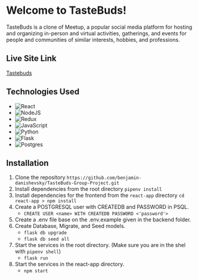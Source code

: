 # Welcome to TasteBuds!

TasteBuds is a clone of Meetup, a popular social media platform for hosting and organizing in-person and virtual activities, gatherings, and events for people and communities of similar interests, hobbies, and professions. 

## Live Site Link
[Tastebuds](https://taste-buds-project.herokuapp.com/)

## Technologies Used
- ![React](https://img.shields.io/badge/react-%2320232a.svg?style=for-the-badge&logo=react&logoColor=%2361DAFB)
- ![NodeJS](https://img.shields.io/badge/node.js-6DA55F?style=for-the-badge&logo=node.js&logoColor=white)
- ![Redux](https://img.shields.io/badge/redux-%23593d88.svg?style=for-the-badge&logo=redux&logoColor=white)
- ![JavaScript](https://img.shields.io/badge/javascript-%23323330.svg?style=for-the-badge&logo=javascript&logoColor=%23F7DF1E)
- ![Python](https://img.shields.io/badge/python-3670A0?style=for-the-badge&logo=python&logoColor=ffdd54)
- ![Flask](https://img.shields.io/badge/flask-%23000.svg?style=for-the-badge&logo=flask&logoColor=white)
-  ![Postgres](https://img.shields.io/badge/postgres-%23316192.svg?style=for-the-badge&logo=postgresql&logoColor=white)


## Installation

1. Clone the repository ```https://github.com/benjamin-danishevsky/TasteBuds-Group-Project.git```
2. Install dependencies from the root directory ```pipenv install```
3. Install dependencies for the frontend from the ```react-app``` directory ```cd react-app > npm install```
4. Create a POSTGRESQL user with CREATEDB and PASSWORD in PSQL. 
    - ```CREATE USER <name> WITH CREATEDB PASSWORD <'password'>```
5. Create a .env file base on the .env.example given in the backend folder.
6. Create Database, Migrate, and Seed models.
    - ```flask db upgrade```
    - ```flask db seed all```
7. Start the services in the root directory. (Make sure you are in the shel with ```pipenv shell```)
    - ```flask run```
8. Start the services in the react-app directory.
	- ```npm start```
 
